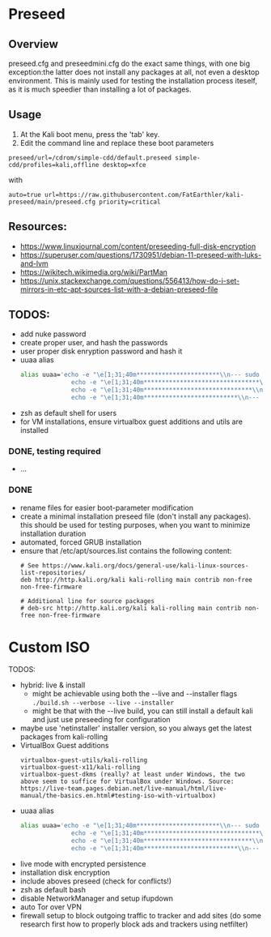 # Preseed

## Overview
preseed.cfg and preseedmini.cfg do the exact same things, with one big exception:the latter does not install any packages at all, not even a desktop environment. This is mainly used for testing the installation process iteself, as it is much speedier than installing a lot of packages.

## Usage
1. At the Kali boot menu, press the 'tab' key.
2. Edit the command line and replace these boot parameters
```
preseed/url=/cdrom/simple-cdd/default.preseed simple-cdd/profiles=kali,offline desktop=xfce
```
with
```
auto=true url=https://raw.githubusercontent.com/FatEarthler/kali-preseed/main/preseed.cfg priority=critical
```

## Resources:
- <https://www.linuxjournal.com/content/preseeding-full-disk-encryption>
- <https://superuser.com/questions/1730951/debian-11-preseed-with-luks-and-lvm>
- <https://wikitech.wikimedia.org/wiki/PartMan>
- <https://unix.stackexchange.com/questions/556413/how-do-i-set-mirrors-in-etc-apt-sources-list-with-a-debian-preseed-file>


## TODOS:
- add nuke password
- create proper user, and hash the passwords
- user proper disk enryption password and hash it
- uuaa alias
  ```bash
  alias uuaa='echo -e "\e[1;31;40m***********************\\n--- sudo apt update ---\\n***********************\e[0" && sudo apt update && \
                echo -e "\e[1;31;40m********************************\\n--- sudo apt full-upgrade -y ---\\n********************************\e[0" && sudo apt full-upgrade -y && \
                echo -e "\e[1;31;40m******************************\\n--- sudo apt autoremove -y ---\\n******************************\e[0" && sudo apt autoremove -y && \
                echo -e "\e[1;31;40m**************************\\n--- sudo apt autoclean ---\\n**************************\e[0" && sudo apt autoclean'
  
  ``` 
- zsh as default shell for users
- for VM installations, ensure virtualbox guest additions and utils are installed

### DONE, testing required
- ...

### DONE
- rename files for easier boot-parameter modification
- create a minimal installation preseed file (don't install any packages). this should be used for testing purposes, when you want to minimize installation duration
- automated, forced GRUB installation
- ensure that /etc/apt/sources.list contains the following content:
	```
	# See https://www.kali.org/docs/general-use/kali-linux-sources-list-repositories/
	deb http://http.kali.org/kali kali-rolling main contrib non-free non-free-firmware
	
	# Additional line for source packages
	# deb-src http://http.kali.org/kali kali-rolling main contrib non-free non-free-firmware
	```

# Custom ISO
TODOS:
- hybrid: live & install
   * might be achievable using both the --live and --installer flags ``` ./build.sh --verbose --live --installer ```
   * might be that with the --live build, you can still install a default kali and just use preseeding for configuration
- maybe use 'netinstaller' installer version, so you always get the latest packages from kali-rolling
- VirtualBox Guest additions
  ```
  virtualbox-guest-utils/kali-rolling
  virtualbox-guest-x11/kali-rolling
  virtualbox-guest-dkms (really? at least under Windows, the two above seem to suffice for VirtualBox under Windows. Source: https://live-team.pages.debian.net/live-manual/html/live-manual/the-basics.en.html#testing-iso-with-virtualbox)
  ```
- uuaa alias
  ```bash
  alias uuaa='echo -e "\e[1;31;40m***********************\\n--- sudo apt update ---\\n***********************\e[0" && sudo apt update && \
                echo -e "\e[1;31;40m********************************\\n--- sudo apt full-upgrade -y ---\\n********************************\e[0" && sudo apt full-upgrade -y && \
                echo -e "\e[1;31;40m******************************\\n--- sudo apt autoremove -y ---\\n******************************\e[0" && sudo apt autoremove -y && \
                echo -e "\e[1;31;40m**************************\\n--- sudo apt autoclean ---\\n**************************\e[0" && sudo apt autoclean'
  
  ```  
- live mode with encrypted persistence
- installation disk encryption
- include aboves preseed (check for conflicts!)
- zsh as default bash
- disable NetworkManager and setup ifupdown
- auto Tor over VPN
- firewall setup to block outgoing traffic to tracker and add sites (do some research first how to properly block ads and trackers using netfilter)

